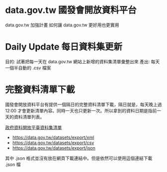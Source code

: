 # data.gov.tw 國發會開放資料平台

data.gov.tw 加強計畫
如何讓 data.gov.tw 更好用也更實用

# Daily Update 每日資料集更新

目的: 試著把每一天在 data.gov.tw 網站上新增的資料集清單彙整出來
產出: 每天一個半自動的 .csv 檔案

# 完整資料清單下載

國發會開放資料平台有提供一個隔日的完整資料清單下載，隔日就是，每天晚上過 12:00 才會更新清單內容。同時一天也只更新一次。所以拿到的資料日期是指前一天的資料清單列表。

[政府資料開放平臺資料集清單](https://data.gov.tw/dataset/6564)
- https://data.gov.tw/datasets/export/xml
- https://data.gov.tw/datasets/export/csv
- https://data.gov.tw/datasets/export/json

其中 .json 格式並沒有放在網頁下載連結中。但是依然可以使用這個連結下載 .json 檔
